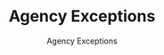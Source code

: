 ---
layout: resources-landing
title: "Agency Exceptions"
subtitle: "Agency Exceptions"
filters: federal-financial-assistance cfr guidance 2015
doc-link: ../assets/files/Agency-Exceptions.pdf
---
